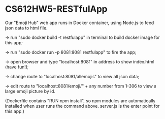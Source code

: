 # CS612HW5-RESTfulApp

Our "Emoji Hub" web app runs in Docker container, using Node.js to feed json data to html file.

  -> run "sudo docker build -t restfulapp" in terminal to build docker image for this app;
  
  -> run "sudo docker run -p 8081:8081 restfulapp" to fire the app;
  
  -> open browser and type "localhost:8081" in address to show index.html (have fun!);
  
  -> change route to "localhost:8081/allemojis" to view all json data;
  
  -> edit route to "localhost:8081/emoji/" + any number from 1-306 to view a large emoji picture by id.
  
  (Dockerfile contains "RUN npm install", so npm modules are automatically installed when user runs the command above. server.js is the enter point for this app.)
